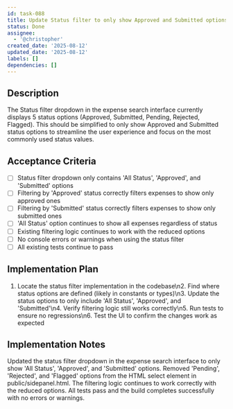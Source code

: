 ```yaml
---
id: task-088
title: Update Status filter to only show Approved and Submitted options
status: Done
assignee:
  - '@christopher'
created_date: '2025-08-12'
updated_date: '2025-08-12'
labels: []
dependencies: []
---
```


## Description

The Status filter dropdown in the expense search interface currently displays 5 status options (Approved, Submitted, Pending, Rejected, Flagged). This should be simplified to only show Approved and Submitted status options to streamline the user experience and focus on the most commonly used status values.

## Acceptance Criteria

- [ ] Status filter dropdown only contains 'All Status', 'Approved', and 'Submitted' options
- [ ] Filtering by 'Approved' status correctly filters expenses to show only approved ones
- [ ] Filtering by 'Submitted' status correctly filters expenses to show only submitted ones
- [ ] 'All Status' option continues to show all expenses regardless of status
- [ ] Existing filtering logic continues to work with the reduced options
- [ ] No console errors or warnings when using the status filter
- [ ] All existing tests continue to pass

## Implementation Plan

1. Locate the status filter implementation in the codebase\n2. Find where status options are defined (likely in constants or types)\n3. Update the status options to only include 'All Status', 'Approved', and 'Submitted'\n4. Verify filtering logic still works correctly\n5. Run tests to ensure no regressions\n6. Test the UI to confirm the changes work as expected

## Implementation Notes

Updated the status filter dropdown in the expense search interface to only show 'All Status', 'Approved', and 'Submitted' options. Removed 'Pending', 'Rejected', and 'Flagged' options from the HTML select element in public/sidepanel.html. The filtering logic continues to work correctly with the reduced options. All tests pass and the build completes successfully with no errors or warnings.
